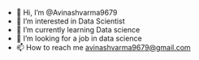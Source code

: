 - 👋 Hi, I’m @Avinashvarma9679
- 👀 I’m interested in Data Scientist
- 🌱 I’m currently learning Data science
- 💞️ I’m looking for a job in data science
- 📫 How to reach me avinashvarma9679@gmail.com

<!---
Avinashvarma9679/Avinashvarma9679 is a ✨ special ✨ repository because its `README.md` (this file) appears on your GitHub profile.
You can click the Preview link to take a look at your changes.
--->
